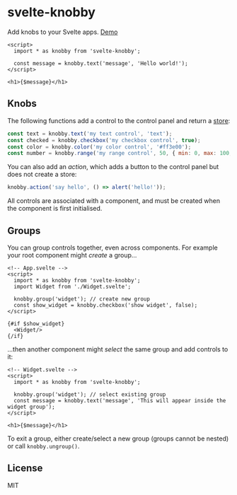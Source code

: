 # svelte-knobby

Add knobs to your Svelte apps. [Demo](https://svelte.dev/repl/85c0f69007524dd9a45a8bf72d2401ba)

```svelte
<script>
  import * as knobby from 'svelte-knobby';

  const message = knobby.text('message', 'Hello world!');
</script>

<h1>{$message}</h1>
```

## Knobs

The following functions add a control to the control panel and return a [store](https://svelte.dev/tutorial/writable-stores):

```js
const text = knobby.text('my text control', 'text');
const checked = knobby.checkbox('my checkbox control', true);
const color = knobby.color('my color control', '#ff3e00');
const number = knobby.range('my range control', 50, { min: 0, max: 100, step: 1 });
```

You can also add an _action_, which adds a button to the control panel but does not create a store:

```js
knobby.action('say hello', () => alert('hello!'));
```

All controls are associated with a component, and must be created when the component is first initialised.

## Groups

You can group controls together, even across components. For example your root component might _create_ a group...

```svelte
<!-- App.svelte -->
<script>
  import * as knobby from 'svelte-knobby';
  import Widget from './Widget.svelte';

  knobby.group('widget'); // create new group
  const show_widget = knobby.checkbox('show widget', false);
</script>

{#if $show_widget}
  <Widget/>
{/if}
```

...then another component might _select_ the same group and add controls to it:

```svelte
<!-- Widget.svelte -->
<script>
  import * as knobby from 'svelte-knobby';

  knobby.group('widget'); // select existing group
  const message = knobby.text('message', 'This will appear inside the widget group');
</script>

<h1>{$message}</h1>
```

To exit a group, either create/select a new group (groups cannot be nested) or call `knobby.ungroup()`.

## License

MIT
